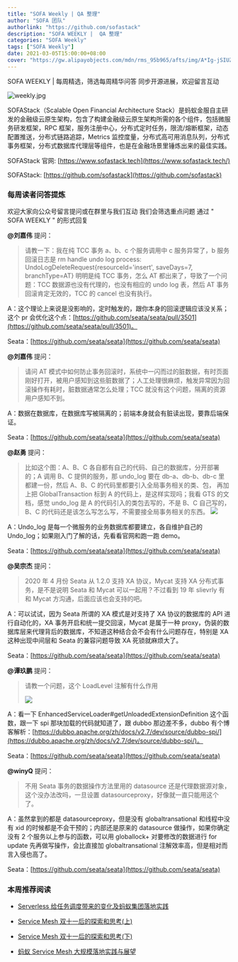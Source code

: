 ```yaml
---
title: "SOFA Weekly | QA 整理"
author: "SOFA 团队"
authorlink: "https://github.com/sofastack"
description: "SOFA WEEKLY |  QA 整理"
categories: "SOFA Weekly"
tags: ["SOFA Weekly"]
date: 2021-03-05T15:00:00+08:00
cover: "https://gw.alipayobjects.com/mdn/rms_95b965/afts/img/A*Ig-jSIUZWx0AAAAAAAAAAAAAARQnAQ"
---
```


SOFA WEEKLY | 每周精选，筛选每周精华问答
同步开源进展，欢迎留言互动

![weekly.jpg](https://gw.alipayobjects.com/mdn/rms_95b965/afts/img/A*ARgKS6SuU7YAAAAAAAAAAAAAARQnAQ)

SOFAStack（Scalable Open Financial Architecture Stack）是蚂蚁金服自主研发的金融级云原生架构，包含了构建金融级云原生架构所需的各个组件，包括微服务研发框架，RPC 框架，服务注册中心，分布式定时任务，限流/熔断框架，动态配置推送，分布式链路追踪，Metrics 监控度量，分布式高可用消息队列，分布式事务框架，分布式数据库代理层等组件，也是在金融场景里锤炼出来的最佳实践。

SOFAStack 官网: [https://www.sofastack.tech](https://www.sofastack.tech/)

SOFAStack: [https://github.com/sofastack](https://github.com/sofastack)

### 每周读者问答提炼

欢迎大家向公众号留言提问或在群里与我们互动
我们会筛选重点问题
通过 " SOFA WEEKLY " 的形式回复

**@刘嘉伟** 提问：

> 请教一下：我在纯 TCC 事务 a、b、c 个服务调用中 c 服务异常了，b 服务回滚日志是
rm handle undo log process:
UndoLogDeleteRequest{resourceId='insert', saveDays=7, branchType=AT}
明明是纯 TCC 事务，怎么 AT 都出来了，导致了一个问题：TCC 数据源也没有代理的，也没有相应的 undo log 表，然后 AT 事务回滚肯定无效的，TCC 的 cancel 也没有执行。

A：这个理论上来说是没影响的，定时触发的，跟你本身的回滚逻辑应该没关系；这个 pr 会优化这个点：[https://github.com/seata/seata/pull/3501](https://github.com/seata/seata/pull/3501)。

Seata：[https://github.com/seata/seata](https://github.com/seata/seata)

**@刘嘉伟** 提问：

> 请问 AT 模式中如何防止事务回滚时，系统中一闪而过的脏数据，有时页面刚好打开，被用户感知到这些脏数据了；人工处理很麻烦，触发异常因为回滚操作有耗时，脏数据通常怎么处理；TCC 就没有这个问题，隔离的资源用户感知不到。

A：数据在数据库，在数据库写被隔离的；前端本身就会有脏读出现，要靠后端保证。

Seata：[https://github.com/seata/seata](https://github.com/seata/seata)

**@赵勇** 提问：

> 比如这个图：A、B、C 各自都有自己的代码、自己的数据库，分开部署的；A 调用 B、C 提供的服务，那 undo_log 要在 db-a、db-b、db-c 里都建一份，然后 A、B、C 的代码里都要引入全局事务相关的类、包， 再加上把 GlobalTransaction 标到 A 的代码上，是这样实现吗；我看 GTS 的文档，感觉 undo_log 是 A 的代码引入的类包去写的，不是 B、C 自己写的，B、C 的代码还是该怎么写怎么写，不需要接全局事务相关的东西。
>![](https://cdn.nlark.com/yuque/0/2021/png/12405317/1614935011044-ea523d0e-dbd4-43ff-ac91-97686c4bbe4f.png)

A：Undo_log 是每一个微服务的业务数据库都要建立，各自维护自己的 Undo_log；如果刚入门了解的话，先看看官网和跑一跑 demo。

Seata：[https://github.com/seata/seata](https://github.com/seata/seata)

**@吴宗杰** 提问：

> 2020 年 4 月份 Seata 从 1.2.0 支持 XA 协议，Mycat 支持 XA 分布式事务，是不是说明 Seata 和 Mycat 可以一起用？不过看到 19 年 slievrly 有和 Mycat 方沟通，后面应该也会支持的吧。

A：可以试试，因为 Seata 所谓的 XA 模式是对支持了 XA 协议的数据库的 API 进行自动化的，XA 事务开启和统一提交回滚，Mycat 是属于一种 proxy，伪装的数据库层来代理背后的数据库，不知道这种结合会不会有什么问题存在，特别是 XA 这种出现中间层和 Seata 的兼容问题导致 XA 死锁就麻烦大了。

Seata：[https://github.com/seata/seata](https://github.com/seata/seata)

**@谭玖鹏** 提问：

> 请教一个问题，这个 LoadLevel 注解有什么作用
> 
> ![](https://cdn.nlark.com/yuque/0/2021/png/12405317/1614935011072-8fbfd6e6-ce2a-46a6-85a5-092f68ee1978.png)

A：看一下
EnhancedServiceLoader#getUnloadedExtensionDefinition 这个函数，跟一下 spi 那块加载的代码就知道了，跟 dubbo 那边差不多，dubbo 有个博客解析：[https://dubbo.apache.org/zh/docs/v2.7/dev/source/dubbo-spi/](https://dubbo.apache.org/zh/docs/v2.7/dev/source/dubbo-spi/)。

Seata：[https://github.com/seata/seata](https://github.com/seata/seata)

**@winyQ** 提问：

> 不用 Seata 事务的数据操作方法里用的 datasource 还是代理数据源对象，这个没办法改吗，一旦设置 datasourceproxy，好像就一直只能用这个了。

A：虽然拿到的都是 datasourceproxy，但是没有 globaltransational 和线程中没有 xid 的时候都是不会干预的；内部还是原来的 datasource 做操作，如果你确定没有 2 个服务以上参与的函数，可以用 globallock+ 对要修改的数据进行 for update 先再做写操作，会比直接加 globaltransational 注解效率高，但是相对而言入侵也高了。

Seata：[https://github.com/seata/seata](https://github.com/seata/seata)

### 本周推荐阅读

- [Serverless 给任务调度带来的变化及蚂蚁集团落地实践](http://mp.weixin.qq.com/s?__biz=MzUzMzU5Mjc1Nw==&mid=2247487387&idx=1&sn=aa5611c20ac32f5f58e12488f1285824&chksm=faa0e041cdd769575a8f5921fed99968277be197544ccd9246e2f1a675b7a275b42e07ac61de&scene=21)

- [Service Mesh 双十一后的探索和思考(上)](http://mp.weixin.qq.com/s?__biz=MzUzMzU5Mjc1Nw==&mid=2247487314&idx=1&sn=55a6a84986290888e15719446365c986&chksm=faa0e088cdd7699e2a2a4594850699713cbd698531dba1f7309f755375232560f8f758230a85&scene=21)

- [Service Mesh 双十一后的探索和思考(下)](http://mp.weixin.qq.com/s?__biz=MzUzMzU5Mjc1Nw==&mid=2247487357&idx=1&sn=f9a8d34452c4b777fe8094cddb17ad7e&chksm=faa0e0a7cdd769b1c767cf15ca736ceca6fb5626b0363db908f4ead7e814e275fecd3037a13e&scene=21)

- [蚂蚁 Service Mesh 大规模落地实践与展望](http://mp.weixin.qq.com/s?__biz=MzUzMzU5Mjc1Nw==&mid=2247487233&idx=1&sn=f2b4ff05edf64f3a32033d5b1013717d&chksm=faa0e0dbcdd769cd7cdf292e3c341012004a8963cc26547069a2b96dfd4a769423a95849cf2c&scene=21)
